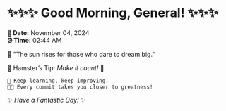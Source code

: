 # ✨✨✨ Good Morning, General! ✨✨✨

**📅 Date:** November 04, 2024  
**⏰ Time:** 02:44 AM  

🌅 "The sun rises for those who dare to dream big."  

🐹 Hamster’s Tip: _Make it count!_ 💪  

```
🚀 Keep learning, keep improving.  
🧑‍💻 Every commit takes you closer to greatness!  
```

✨ *Have a Fantastic Day!* ✨  
